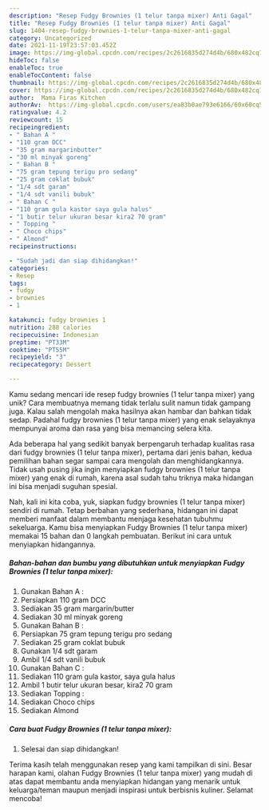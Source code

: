```yaml
---
description: "Resep Fudgy Brownies (1 telur tanpa mixer) Anti Gagal"
title: "Resep Fudgy Brownies (1 telur tanpa mixer) Anti Gagal"
slug: 1404-resep-fudgy-brownies-1-telur-tanpa-mixer-anti-gagal
category: Uncategorized
date: 2021-11-19T23:57:03.452Z
image: https://img-global.cpcdn.com/recipes/2c2616835d274d4b/680x482cq70/fudgy-brownies-1-telur-tanpa-mixer-foto-resep-utama.jpg
hideToc: false
enableToc: true
enableTocContent: false
thumbnail: https://img-global.cpcdn.com/recipes/2c2616835d274d4b/680x482cq70/fudgy-brownies-1-telur-tanpa-mixer-foto-resep-utama.jpg
cover: https://img-global.cpcdn.com/recipes/2c2616835d274d4b/680x482cq70/fudgy-brownies-1-telur-tanpa-mixer-foto-resep-utama.jpg
author:  Mama Firas Kitchen
authorAv:  https://img-global.cpcdn.com/users/ea83b0ae793e6166/60x60cq50/avatar.jpg
ratingvalue: 4.2
reviewcount: 15
recipeingredient:
- " Bahan A "
- "110 gram DCC"
- "35 gram margarinbutter"
- "30 ml minyak goreng"
- " Bahan B "
- "75 gram tepung terigu pro sedang"
- "25 gram coklat bubuk"
- "1/4 sdt garam"
- "1/4 sdt vanili bubuk"
- " Bahan C "
- "110 gram gula kastor saya gula halus"
- "1 butir telur ukuran besar kira2 70 gram"
- " Topping "
- " Choco chips"
- " Almond"
recipeinstructions:

- "Sudah jadi dan siap dihidangkan!"
categories:
- Resep
tags:
- fudgy
- brownies
- 1

katakunci: fudgy brownies 1 
nutrition: 288 calories
recipecuisine: Indonesian
preptime: "PT33M"
cooktime: "PT55M"
recipeyield: "3"
recipecategory: Dessert

---
```



Kamu sedang mencari ide resep fudgy brownies (1 telur tanpa mixer) yang unik? Cara membuatnya memang tidak terlalu sulit namun tidak gampang juga. Kalau salah mengolah maka hasilnya akan hambar dan bahkan tidak sedap. Padahal fudgy brownies (1 telur tanpa mixer) yang enak selayaknya mempunyai aroma dan rasa yang bisa memancing selera kita.




Ada beberapa hal yang sedikit banyak berpengaruh terhadap kualitas rasa dari fudgy brownies (1 telur tanpa mixer), pertama dari jenis bahan, kedua pemilihan bahan segar sampai cara mengolah dan menghidangkannya. Tidak usah pusing jika ingin menyiapkan fudgy brownies (1 telur tanpa mixer) yang enak di rumah, karena asal sudah tahu triknya maka hidangan ini bisa menjadi suguhan spesial.


Nah, kali ini kita coba, yuk, siapkan fudgy brownies (1 telur tanpa mixer) sendiri di rumah. Tetap berbahan yang sederhana, hidangan ini dapat memberi manfaat dalam membantu menjaga kesehatan tubuhmu sekeluarga. Kamu bisa menyiapkan Fudgy Brownies (1 telur tanpa mixer) memakai 15 bahan dan 0 langkah pembuatan. Berikut ini cara untuk menyiapkan hidangannya.

<!--inarticleads1-->

##### Bahan-bahan dan bumbu yang dibutuhkan untuk menyiapkan Fudgy Brownies (1 telur tanpa mixer):

1. Gunakan  Bahan A :
1. Persiapkan 110 gram DCC
1. Sediakan 35 gram margarin/butter
1. Sediakan 30 ml minyak goreng
1. Gunakan  Bahan B :
1. Persiapkan 75 gram tepung terigu pro sedang
1. Sediakan 25 gram coklat bubuk
1. Gunakan 1/4 sdt garam
1. Ambil 1/4 sdt vanili bubuk
1. Gunakan  Bahan C :
1. Sediakan 110 gram gula kastor, saya gula halus
1. Ambil 1 butir telur ukuran besar, kira2 70 gram
1. Sediakan  Topping :
1. Sediakan  Choco chips
1. Sediakan  Almond




<!--inarticleads2-->

##### Cara buat Fudgy Brownies (1 telur tanpa mixer):


1. Selesai dan siap dihidangkan!



Terima kasih telah menggunakan resep yang kami tampilkan di sini. Besar harapan kami, olahan Fudgy Brownies (1 telur tanpa mixer) yang mudah di atas dapat membantu anda menyiapkan hidangan yang menarik untuk keluarga/teman maupun menjadi inspirasi untuk berbisnis kuliner. Selamat mencoba!
